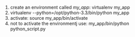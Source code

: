 1. create an environment called *my_app*: virtualenv my_app
2. virtualenv --python=/opt/python-3.3/bin/python my_app
3. activate:  source my_app/bin/activate
4. not to activate the environmentj use: my_app/bin/python python_script.py
